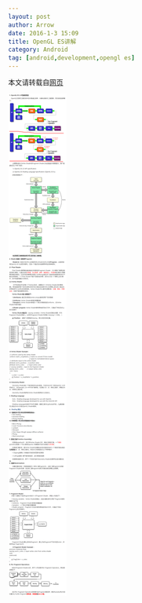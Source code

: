 ```yaml
---
layout: post
author: Arrow
date: 2016-1-3 15:09
title: OpenGL ES讲解
category: Android
tag: [android,development,opengl es]
---
```


本文请转载自[网页](http://blog.csdn.net/myarrow/article/details/7692044)

![OpenGL ES](/public/img/android/opengles_concept.png)
